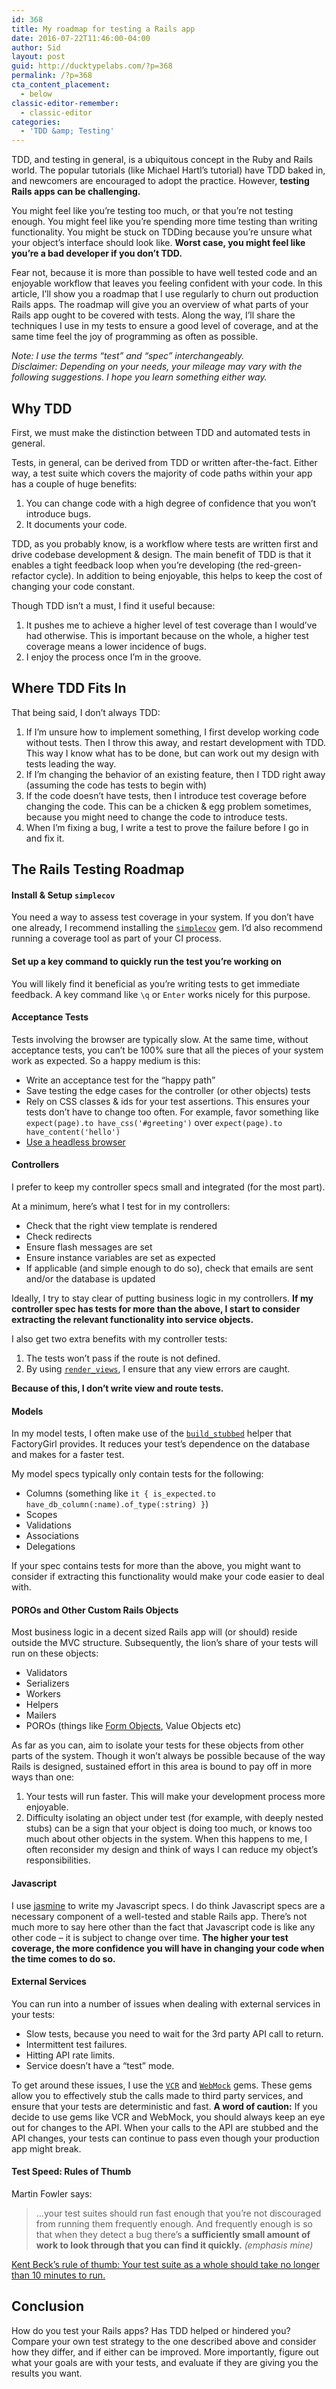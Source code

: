 ```yaml
---
id: 368
title: My roadmap for testing a Rails app
date: 2016-07-22T11:46:00-04:00
author: Sid
layout: post
guid: http://ducktypelabs.com/?p=368
permalink: /?p=368
cta_content_placement:
  - below
classic-editor-remember:
  - classic-editor
categories:
  - 'TDD &amp; Testing'
---
```

TDD, and testing in general, is a ubiquitous concept in the Ruby and Rails world. The popular tutorials (like Michael Hartl&#8217;s tutorial) have TDD baked in, and newcomers are encouraged to adopt the practice. However, **testing Rails apps can be challenging.**

You might feel like you&#8217;re testing too much, or that you&#8217;re not testing enough. You might feel like you&#8217;re spending more time testing than writing functionality. You might be stuck on TDDing because you&#8217;re unsure what your object&#8217;s interface should look like. **Worst case, you might feel like you&#8217;re a bad developer if you don&#8217;t TDD.**

Fear not, because it is more than possible to have well tested code and an enjoyable workflow that leaves you feeling confident with your code. In this article, I&#8217;ll show you a roadmap that I use regularly to churn out production Rails apps. The roadmap will give you an overview of what parts of your Rails app ought to be covered with tests. Along the way, I&#8217;ll share the techniques I use in my tests to ensure a good level of coverage, and at the same time feel the joy of programming as often as possible.

_Note: I use the terms &#8220;test&#8221; and &#8220;spec&#8221; interchangeably._  
_Disclaimer: Depending on your needs, your mileage may vary with the following suggestions. I hope you learn something either way._

## Why TDD

First, we must make the distinction between TDD and automated tests in general.

Tests, in general, can be derived from TDD or written after-the-fact. Either way, a test suite which covers the majority of code paths within your app has a couple of huge benefits:

  1. You can change code with a high degree of confidence that you won&#8217;t introduce bugs.
  2. It documents your code.

TDD, as you probably know, is a workflow where tests are written first and drive codebase development & design. The main benefit of TDD is that it enables a tight feedback loop when you&#8217;re developing (the red-green-refactor cycle). In addition to being enjoyable, this helps to keep the cost of changing your code constant.

Though TDD isn&#8217;t a must, I find it useful because:

  1. It pushes me to achieve a higher level of test coverage than I would&#8217;ve had otherwise. This is important because on the whole, a higher test coverage means a lower incidence of bugs.
  2. I enjoy the process once I&#8217;m in the groove. 

## Where TDD Fits In

That being said, I don&#8217;t always TDD:

  1. If I&#8217;m unsure how to implement something, I first develop working code without tests. Then I throw this away, and restart development with TDD. This way I know what has to be done, but can work out my design with tests leading the way.
  2. If I&#8217;m changing the behavior of an existing feature, then I TDD right away (assuming the code has tests to begin with) 
  3. If the code doesn&#8217;t have tests, then I introduce test coverage before changing the code. This can be a chicken & egg problem sometimes, because you might need to change the code to introduce tests. 
  4. When I&#8217;m fixing a bug, I write a test to prove the failure before I go in and fix it.

## The Rails Testing Roadmap

#### **Install & Setup `simplecov`**

You need a way to assess test coverage in your system. If you don&#8217;t have one already, I recommend installing the [`simplecov`](https://github.com/colszowka/simplecov) gem. I&#8217;d also recommend running a coverage tool as part of your CI process.

#### **Set up a key command to quickly run the test you&#8217;re working on**

You will likely find it beneficial as you&#8217;re writing tests to get immediate feedback. A key command like `\q` or `Enter` works nicely for this purpose.

#### **Acceptance Tests**

Tests involving the browser are typically slow. At the same time, without acceptance tests, you can&#8217;t be 100% sure that all the pieces of your system work as expected. So a happy medium is this:

  * Write an acceptance test for the &#8220;happy path&#8221;
  * Save testing the edge cases for the controller (or other objects) tests
  * Rely on CSS classes & ids for your test assertions. This ensures your tests don&#8217;t have to change too often. For example, favor something like `expect(page).to have_css('#greeting')` over `expect(page).to have_content('hello')`
  * [Use a headless browser](https://github.com/teampoltergeist/poltergeist)

#### **Controllers**

I prefer to keep my controller specs small and integrated (for the most part).

At a minimum, here&#8217;s what I test for in my controllers:

  * Check that the right view template is rendered
  * Check redirects
  * Ensure flash messages are set
  * Ensure instance variables are set as expected
  * If applicable (and simple enough to do so), check that emails are sent and/or the database is updated

Ideally, I try to stay clear of putting business logic in my controllers. **If my controller spec has tests for more than the above, I start to consider extracting the relevant functionality into service objects.**

I also get two extra benefits with my controller tests:

  1. The tests won&#8217;t pass if the route is not defined.
  2. By using [`render_views`](https://www.relishapp.com/rspec/rspec-rails/docs/controller-specs/render-views), I ensure that any view errors are caught.

**Because of this, I don&#8217;t write view and route tests.**

#### **Models**

In my model tests, I often make use of the [`build_stubbed`](https://robots.thoughtbot.com/use-factory-girls-build-stubbed-for-a-faster-test) helper that FactoryGirl provides. It reduces your test&#8217;s dependence on the database and makes for a faster test.

My model specs typically only contain tests for the following:

  * Columns (something like `it { is_expected.to have_db_column(:name).of_type(:string) }`)
  * Scopes
  * Validations
  * Associations
  * Delegations

If your spec contains tests for more than the above, you might want to consider if extracting this functionality would make your code easier to deal with.

#### **POROs and Other Custom Rails Objects**

Most business logic in a decent sized Rails app will (or should) reside outside the MVC structure. Subsequently, the lion&#8217;s share of your tests will run on these objects:

  * Validators
  * Serializers
  * Workers 
  * Helpers 
  * Mailers
  * POROs (things like [Form Objects](http://ducktypelabs.com/how-to-keep-your-controllers-thin-with-form-objects/), Value Objects etc)

As far as you can, aim to isolate your tests for these objects from other parts of the system. Though it won&#8217;t always be possible because of the way Rails is designed, sustained effort in this area is bound to pay off in more ways than one:

  1. Your tests will run faster. This will make your development process more enjoyable.
  2. Difficulty isolating an object under test (for example, with deeply nested stubs) can be a sign that your object is doing too much, or knows too much about other objects in the system. When this happens to me, I often reconsider my design and think of ways I can reduce my object&#8217;s responsibilities.

#### **Javascript**

I use [jasmine](http://jasmine.github.io/) to write my Javascript specs. I do think Javascript specs are a necessary component of a well-tested and stable Rails app. There&#8217;s not much more to say here other than the fact that Javascript code is like any other code &#8211; it is subject to change over time. **The higher your test coverage, the more confidence you will have in changing your code when the time comes to do so.**

#### **External Services**

You can run into a number of issues when dealing with external services in your tests:

  * Slow tests, because you need to wait for the 3rd party API call to return.
  * Intermittent test failures.
  * Hitting API rate limits.
  * Service doesn’t have a &#8220;test&#8221; mode.

To get around these issues, I use the [`VCR`](https://github.com/vcr/vcr) and [`WebMock`](https://github.com/vcr/vcr) gems. These gems allow you to effectively stub the calls made to third party services, and ensure that your tests are deterministic and fast. **A word of caution:** If you decide to use gems like VCR and WebMock, you should always keep an eye out for changes to the API. When your calls to the API are stubbed and the API changes, your tests can continue to pass even though your production app might break.

#### **Test Speed: Rules of Thumb**

Martin Fowler says:

> &#8230;your test suites should run fast enough that you&#8217;re not discouraged from running them frequently enough. And frequently enough is so that when they detect a bug there&#8217;s **a sufficiently small amount of work to look through that you can find it quickly.** _(emphasis mine)_

[Kent Beck&#8217;s rule of thumb: Your test suite as a whole should take no longer than 10 minutes to run.](http://martinfowler.com/bliki/UnitTest.html)

## Conclusion

How do you test your Rails apps? Has TDD helped or hindered you? Compare your own test strategy to the one described above and consider how they differ, and if either can be improved. More importantly, figure out what your goals are with your tests, and evaluate if they are giving you the results you want.